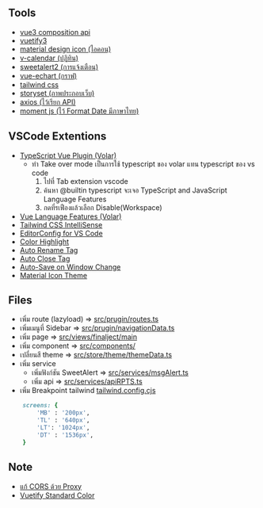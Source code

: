 ## Tools
- [vue3 composition api ](https://vuejs.org/guide/introduction.html#what-is-vue)
- [vuetify3](https://next.vuetifyjs.com/en/getting-started/installation/)
- [material design icon (ไอคอน)](https://materialdesignicons.com/)
- [v-calendar (ปฏิทิน)](https://vcalendar.io/)
- [sweetalert2 (การแจ้งเตือน)](https://sweetalert2.github.io/)
- [vue-echart (กราฟ)](https://echarts.apache.org/examples/en/index.html#chart-type-scatter)
- [tailwind css](https://tailwindcss.com/docs/installation)
- [storyset (ภาพประกอบเว็บ)](https://storyset.com/online)
- [axios (ไว้เรียก API)](https://devahoy.com/blog/fetch-api-with-axios)
- [moment js (ไว้ Format Date มีภาษาไทย)](https://momentjs.com/)

## VSCode Extentions
- [TypeScript Vue Plugin (Volar)](https://marketplace.visualstudio.com/items?itemName=Vue.vscode-typescript-vue-plugin)
    - ทำ Take over mode เป็นการใช้ typescript ของ volar แทน typescript ของ vs code
        1. ไปที่ Tab extension vscode
        2. ค้นหา @builtin typescript จะเจอ TypeScript and JavaScript Language Features
        3. กดที่รเฟืองแล้วเลือก Disable(Workspace)
- [Vue Language Features (Volar)](https://marketplace.visualstudio.com/items?itemName=Vue.volar)
- [Tailwind CSS IntelliSense](https://marketplace.visualstudio.com/items?itemName=bradlc.vscode-tailwindcss)
- [EditorConfig for VS Code](https://marketplace.visualstudio.com/items?itemName=EditorConfig.EditorConfig)
- [Color Highlight](https://marketplace.visualstudio.com/items?itemName=naumovs.color-highlight)
- [Auto Rename Tag](https://marketplace.visualstudio.com/items?itemName=formulahendry.auto-rename-tag)
- [Auto Close Tag](https://marketplace.visualstudio.com/items?itemName=formulahendry.auto-close-tag)
- [Auto-Save on Window Change](https://marketplace.visualstudio.com/items?itemName=mcright.auto-save)
- [Material Icon Theme](https://marketplace.visualstudio.com/items?itemName=PKief.material-icon-theme)

## Files
- เพิ่ม route (lazyload) => [src/prugin/routes.ts](https://github.com/parnuphun/ResearchProgressTrackingSystem/blob/master/src/plugin/routes.ts)
- เพิ่มเมนูที่ Sidebar => [src/prugin/navigationData.ts](https://github.com/parnuphun/ResearchProgressTrackingSystem/blob/master/src/plugin/navigationData.ts)
- เพิ่ม page => [src/views/finalject/main](https://github.com/parnuphun/ResearchProgressTrackingSystem/tree/master/src/views)
- เพิ่ม component => [src/components/](https://github.com/parnuphun/ResearchProgressTrackingSystem/tree/master/src/components)
- เปลี่ยนสี theme => [src/store/theme/themeData.ts](https://github.com/parnuphun/ResearchProgressTrackingSystem/blob/master/src/store/theme/themeData.ts)
- เพิ่ม service
    - เพิ่มฟังก์ชัน SweetAlert => [src/services/msgAlert.ts](https://github.com/parnuphun/ResearchProgressTrackingSystem/blob/master/src/services/msgAlert.ts)
    - เพิ่ม api => [src/services/apiRPTS.ts](https://github.com/parnuphun/ResearchProgressTrackingSystem/blob/master/src/services/apiRPTS.ts)
- เพิ่ม Breakpoint tailwind [tailwind.config.cjs](https://github.com/parnuphun/ResearchProgressTrackingSystem/blob/master/tailwind.config.cjs)
```ruby
    screens: {
        'MB' : '200px',
        'TL' : '640px',
        'LT': '1024px',
        'DT' : '1536px',
    }
```

## Note 
- [แก้ CORS ด้วย Proxy](https://vitejs.dev/config/server-options.html#server-proxy)
- [Vuetify Standard Color](https://stackoverflow.com/questions/52258669/how-to-change-the-text-color-of-a-vuetify-button)
